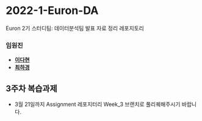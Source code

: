 # 2022-1-Euron-DA
Euron 2기 스터디팀: 데이터분석팀 발표 자료 정리 레포지토리

### 임원진   
- **[이다현](https://github.com/hopebii)**
- **[최하경](https://github.com/FleurHwai)**

## 3주차 복습과제
- 3월 21일까지 Assignment 레포지터리 Week_3 브랜치로 풀리퀘해주시기 바랍니다.

